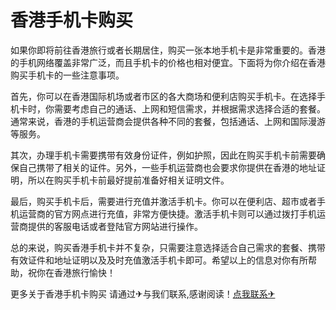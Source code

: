 # 香港手机卡购买

如果你即将前往香港旅行或者长期居住，购买一张本地手机卡是非常重要的。香港的手机网络覆盖非常广泛，而且手机卡的价格也相对便宜。下面将为你介绍在香港购买手机卡的一些注意事项。

首先，你可以在香港国际机场或者市区的各大商场和便利店购买手机卡。在选择手机卡时，你需要考虑自己的通话、上网和短信需求，并根据需求选择合适的套餐。通常来说，香港的手机运营商会提供各种不同的套餐，包括通话、上网和国际漫游等服务。

其次，办理手机卡需要携带有效身份证件，例如护照，因此在购买手机卡前需要确保自己携带了相关的证件。另外，一些手机运营商也会要求你提供在香港的地址证明，所以在购买手机卡前最好提前准备好相关证明文件。

最后，购买手机卡后，需要进行充值并激活手机卡。你可以在便利店、超市或者手机运营商的官方网点进行充值，非常方便快捷。激活手机卡则可以通过拨打手机运营商提供的客服电话或者登陆官方网站进行操作。

总的来说，购买香港手机卡并不复杂，只需要注意选择适合自己需求的套餐、携带有效证件和地址证明以及及时充值激活手机卡即可。希望以上的信息对你有所帮助，祝你在香港旅行愉快！

更多关于香港手机卡购买 请通过✈与我们联系,感谢阅读！[点我联系✈](https://s.G208.com)